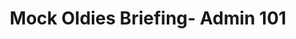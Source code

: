 ---
title: Mock Oldies Briefing- Admin 101
redirect_to: https://edpuzzle.com/assignments/6738357494178f7eb2244308/watch
redirect_from: 
  - /Admin101
  - /admin101
---